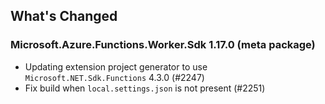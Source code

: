 ## What's Changed

<!-- Please add your release notes in the following format:
- My change description (#PR/#issue)
-->

### Microsoft.Azure.Functions.Worker.Sdk 1.17.0 (meta package)

- Updating extension project generator to use `Microsoft.NET.Sdk.Functions` 4.3.0 (#2247)
- Fix build when `local.settings.json` is not present (#2251)
